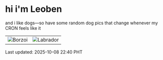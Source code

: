 # hi i'm Leoben

and i like dogs—so have some random dog pics that change whenever my CRON feels like it

|  |  |
|--------|----------|
| ![Borzoi](https://random-dog-vercel.vercel.app/api/random-borzoi?v=1759934436) | ![Labrador](https://random-dog-vercel.vercel.app/api/random-labrador?v=1759934436) |

Last updated: 2025-10-08 22:40 PHT
